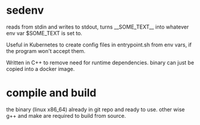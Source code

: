 
# sedenv

reads from stdin and writes to stdout, turns \_\_SOME\_TEXT\_\_ into whatever env var $SOME\_TEXT is set to.

Useful in Kubernetes to create config files in entrypoint.sh from env vars, if the program won't accept them.

Written in C++ to remove need for runtime dependencies. binary can just be copied into a docker image.

# compile and build

the binary (linux x86_64) already in git repo and ready to use. other wise g++ and make are required to build from source.
